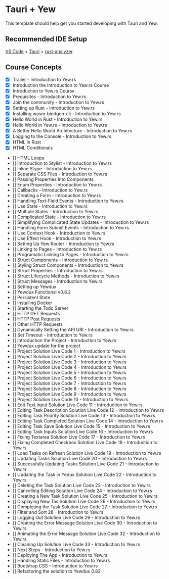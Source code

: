# Tauri + Yew

This template should help get you started developing with Tauri and Yew.

## Recommended IDE Setup

[VS Code](https://code.visualstudio.com/) + [Tauri](https://marketplace.visualstudio.com/items?itemName=tauri-apps.tauri-vscode) + [rust-analyzer](https://marketplace.visualstudio.com/items?itemName=rust-lang.rust-analyzer).

## Course Concepts
- [x] Trailer - Introduction to Yew.rs
- [x] Introduction the Introduction to Yew.rs Course
- [x] Introduction to Yew.rs Course
- [x] Prequisites - Introduction to Yew.rs
- [x] Join the community - Introduction to Yew.rs
- [x] Setting up Rust - Introduction to Yew.rs
- [x] Installing wasm-bindgen-cli - Introduction to Yew.rs
- [x] Hello World in Rust - Introduction to Yew.rs
- [x] Hello World in Yew.rs - Introduction to Yew.rs
- [x] A Better Hello World Architecture - Introduction to Yew.rs
- [x] Logging to the Console - Introduction to Yew.rs
- [x] HTML in Rust
- [x] HTML Conditionals
- [] HTML Loops
- [] Introduction to Stylist - Introduction to Yew.rs
- [] Inline Stype - Introduction to Yew.rs
- [] Separate CSS Files - Introduction to Yew.rs
- [] Passing Properties Into Components
- [] Enum Properties - Introduction to Yew.rs
- [] Callbacks - Introduction to Yew.rs
- [] Creating a Form - Introduction to Yew.rs
- [] Handling Text-Field Events - Introduction to Yew.rs
- [] Use State - Introduction to Yew.rs
- [] Multiple  States - Introduction to Yew.rs
- [] Complicated State - Introduction to Yew.rs
- [] Simplifying Complicated State Updates - Introduction to Yew.rs
- [] Handling Form Submit Events - Introduction to Yew.rs
- [] Use Context Hook - Introduction to Yew.rs
- [] Use Effect Hook - Introduction to Yew.rs
- [] Setting Up Yew Router - Introduction to Yew.rs
- [] Linking to Pages - Introduction to Yew.rs
- [] Programatic Linking to Pages - Introduction to Yew.rs
- [] Struct Components - Introduction to Yew.rs
- [] Styling Struct Components - Introduction to Yew.rs
- [] Struct Properties - Introduction to Yew.rs
- [] Struct Lifecycle Methods - Introduction to Yew.rs
- [] Struct Messages - Introduction to Yew.rs
- [] Setting up Yewdux
- [] Yewdux Functional v0.8.2
- [] Persistent State
- [] Installing Docker
- [] Starting the Todo Server
- [] HTTP GET Requests
- [] HTTP Post Requests
- [] Other HTTP Requests
- [] Dynamically Setting the API URI - Introduction to Yew.rs
- [] Set Timeout - Introduction to Yew.rs
- [] Introduction the Project - Introduction to Yew.rs
- [] Yewdux update for the project
- [] Project Solution Live Code 1 - Introduction to Yew.rs
- [] Project Solution Live Code 2 - Introduction to Yew.rs
- [] Project Solution Live Code 3 - Introduction to Yew.rs
- [] Project Solution Live Code 4 - Introduction to Yew.rs
- [] Project Solution Live Code 5 - Introduction to Yew.rs
- [] Project Solution Live Code 6 - Introduction to Yew.rs
- [] Project Solution Live Code 7 - Introduction to Yew.rs
- [] Project Solution Live Code 8 - Introduction to Yew.rs
- [] Project Solution Live Code 9 - Introduction to Yew.rs
- [] Project Solution Live Code 10 - Introduction to Yew.rs
- [] Edit Text Input Solution Live Code 11 - Introduction to Yew.rs
- [] Editing Task Description Solution Live Code 12 - Introduction to Yew.rs
- [] Editing Task Priority Solution Live Code 13 - Introduction to Yew.rs
- [] Editing Task Completed Solution Live Code 14 - Introduction to Yew.rs
- [] Editing Task Save Solution Live Code 15 - Introduction to Yew.rs
- [] Editing Task Inputs Solution Live Code 16 - Introduction to Yew.rs
- [] Fixing Textarea Solution Live Code 17 - Introduction to Yew.rs
- [] Fixing Completed Checkbox Solution Live Code 18 - Introduction to Yew.rs
- [] Load Tasks on Refresh Solution Live Code 19 - Introduction to Yew.rs
- [] Updating Tasks Solution Live Code 20 - Introduction to Yew.rs
- [] Successfully Updating Tasks Solution Live Code 21 - Introduction to Yew.rs
- [] Updating the Task in Yedux Solution Live Code 22 - Introduction to Yew.rs
- [] Deleting the Task Solution Live Code 23 - Introduction to Yew.rs
- [] Cancelling Editing Solution Live Code 24 - Introduction to Yew.rs
- [] Creating a New Task Solution Live Code 25 - Introduction to Yew.rs
- [] Displaying New Tas Solution Live Code 26 - Introduction to Yew.rs
- [] Completing the Task Solution Live Code 27 - Introduction to Yew.rs
- [] Filter and Sort 28 - Introduction to Yew.rs
- [] Logging Out Solution Live Code 29 - Introduction to Yew.rs
- [] Creating the Error Message Solution Live Code 30 - Introduction to Yew.rs
- [] Animating the Error Message Solution Live Code  32 - Introduction to Yew.rs
- [] Cleaning Up Solution Live Code 33 - Introduction to Yew.rs
- [] Next Steps - Introduction to Yew.rs
- [] Deploying The App - Introduction to Yew.rs
- [] Handling Static Files - Introduction to Yew.rs
- [] Bootstrap CSS - Introduction to Yew.rs
- [] Refactoring the solution to Yewdux 0.82